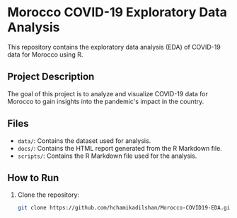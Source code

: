 # Morocco COVID-19 Exploratory Data Analysis

This repository contains the exploratory data analysis (EDA) of COVID-19 data for Morocco using R.

## Project Description

The goal of this project is to analyze and visualize COVID-19 data for Morocco to gain insights into the pandemic's impact in the country.

## Files

- `data/`: Contains the dataset used for analysis.
- `docs/`: Contains the HTML report generated from the R Markdown file.
- `scripts/`: Contains the R Markdown file used for the analysis.

## How to Run

1. Clone the repository:
   ```sh
   git clone https://github.com/hchamikadilshan/Morocco-COVID19-EDA.git
